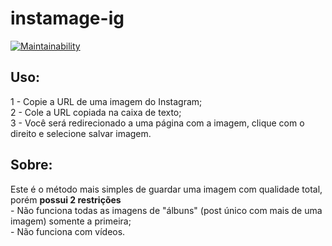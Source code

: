 # instamage-ig
[![Maintainability](https://api.codeclimate.com/v1/badges/46066b9e3718386bce44/maintainability)](https://codeclimate.com/github/WLLR9505/instamage-ig/maintainability)

## Uso:
1 - Copie a URL de uma imagem do Instagram;  
2 - Cole a URL copiada na caixa de texto;  
3 - Você será redirecionado a uma página com a imagem, clique com o direito e selecione salvar imagem.  

## Sobre:
Este é o método mais simples de guardar uma imagem com qualidade total, porém **possui 2 restrições**  
    - Não funciona todas as imagens de "álbuns" (post único com mais de uma imagem) somente a primeira;  
    - Não funciona com vídeos.  
